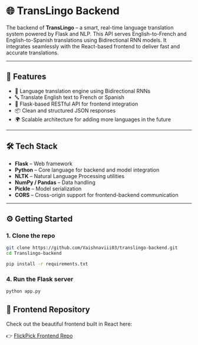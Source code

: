 # 🌐 TransLingo Backend

The backend of **TransLingo** – a smart, real-time language translation system powered by Flask and NLP. This API serves English-to-French and English-to-Spanish translations using Bidirectional RNN models. It integrates seamlessly with the React-based frontend to deliver fast and accurate translations.

---

## 🚀 Features

- 🧠 Language translation engine using Bidirectional RNNs
- 🔤 Translate English text to French or Spanish
- 📡 Flask-based RESTful API for frontend integration
- 📦 Clean and structured JSON responses
- 🌍 Scalable architecture for adding more languages in the future

---

## 🛠️ Tech Stack

- **Flask** – Web framework
- **Python** – Core language for backend and model integration
- **NLTK** – Natural Language Processing utilities
- **NumPy / Pandas** – Data handling
- **Pickle** – Model serialization
- **CORS** – Cross-origin support for frontend-backend communication

---

## ⚙️ Getting Started

### 1. Clone the repo

```bash
git clone https://github.com/Vaishnaviii03/translingo-backend.git
cd Translingo-backend
```

```bash
pip install -r requirements.txt
```
### 4. Run the Flask server

```bash
python app.py
```
## 🔗 Frontend Repository

Check out the beautiful frontend built in React here:

👉 [FlickPick Frontend Repo](https://github.com/Vaishnaviii03/Translingo-frontend)
